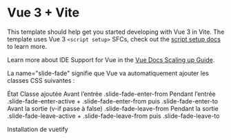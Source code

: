 # Vue 3 + Vite

This template should help get you started developing with Vue 3 in Vite. The template uses Vue 3 `<script setup>` SFCs, check out the [script setup docs](https://v3.vuejs.org/api/sfc-script-setup.html#sfc-script-setup) to learn more.

Learn more about IDE Support for Vue in the [Vue Docs Scaling up Guide](https://vuejs.org/guide/scaling-up/tooling.html#ide-support).




La name="slide-fade" signifie que Vue va automatiquement ajouter les classes CSS suivantes :

État	Classe ajoutée
Avant l’entrée	.slide-fade-enter-from
Pendant l’entrée	.slide-fade-enter-active + .slide-fade-enter-from puis .slide-fade-enter-to
Avant la sortie (v-if passe à false)	.slide-fade-leave-from
Pendant la sortie	.slide-fade-leave-active + .slide-fade-leave-from puis .slide-fade-leave-to

Installation de vuetify
